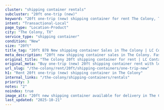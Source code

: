 ```yaml
---
cluster: "shipping container rentals"
subcluster: "20ft one-trip (new)"
keyword: "20ft one-trip (new) shipping container for rent The Colony, TX"
intent: "Transactional-Local"
page_type: "Location-Product"
city: "The Colony, TX"
service_type: "shipping container"
condition: "New"
size: "20ft"
title_tag: "20ft B78 New shipping container Sales in The Colony | LC Container"
meta_description: "20ft new shipping container sales in The Colony. Fast delivery, competitive pricing. Serving shipping containers area. Quote ID: 684. Call (214) 524-4168 for your free quote today."
original_title: "The Colony 20ft shipping container for rent | LC Container"
original_meta: "Buy one-trip (new) 20ft shipping container rent with local delivery in The Colony, TX. LC Container — local Since 2003. Request a fast quote today."
url_slug: "/the-colony/rent/20ft/shipping-containers/one-trip-new"
h1: "Rent 20ft one-trip (new) shipping container in The Colony"
internal_links: "/the-colony/shipping-containers/rentals"
priority: 3
notes: "2"
noindex: true
image_alt: "20ft new shipping container available for delivery in The Colony"
last_updated: "2025-10-21"
---
```


<!-- TODO: Add unique city/inventory copy, images, and internal links here. -->
